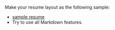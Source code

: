 Make your resume layout as the following sample:

* [sample resume](https://sbme-tutorials.github.io/2019/data-structures/assignments/resumes/asem)
* Try to use all Markdown features.
